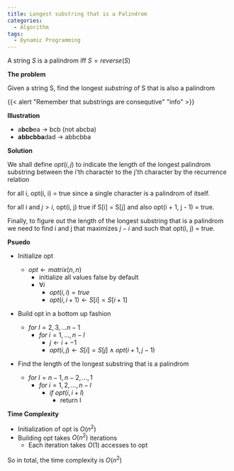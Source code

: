 ```yaml
---
title: Longest substring that is a Palindrom
categories:
  - Algorithm
tags:
  - Dynamic Programming
---
```


A string $S$ is a palindrom iff $S = reverse(S)$

**The problem**

Given a string S, find the longest *substring* of S that is also a palindrom

{{< alert "Remember that substrings are consequtive" "info" >}}

**Illustration**

- a**bcb**ea $\rightarrow$ bcb (not abcba)
- **abbcbba**dad $\rightarrow$ abbcbba

**Solution**

We shall define $opt(i, j)$ to indicate the length of the longest palindrom substring between the i'th character to the j'th character by the recurrence relation

for all i, opt(i, i) = true since a single character is a palindrom of itself.

for all i and $j > i$, opt(i, j) true if S[i] = S[j] and also opt(i + 1, j - 1) = true.

Finally, to figure out the length of the longest substring that is a palindrom we need to find i and j that maximizes $j - i$ and such that opt(i, j) = true.

**Psuedo**

- Initialize opt
  - $opt \leftarrow matrix(n, n)$
    - initialize all values false by default
    - $\forall i$
      - $opt(i, i) = true$
      - $opt(i, i + 1) \leftarrow S[i]=S[i+1]$

- Build opt in a bottom up fashion
  - $for ~ l = 2, 3, ... n - 1$
    - $for ~ i = 1, ..., n - l$
      - $j \leftarrow i +  - 1$
      - $opt(i, j) \leftarrow S[i] = S[j] \land opt(i + 1, j - 1)$
- Find the length of the longest substring that is a palindrom
  - $for~ l = n-1, n-2, ..., 1$
    - $for~ i = 1, 2, ..., n - l$
      - $if~ opt(i, i + l)$
        - return l

**Time Complexity**

- Initialization of opt is $O(n^2)$
- Building opt takes $O(n^2)$ iterations
  - Each iteration takes $O(1)$ accesses to opt

So in total, the time complexity is $O(n^2)$